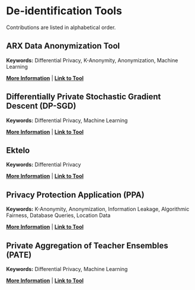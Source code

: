 # De-identification Tools

Contributions are listed in alphabetical order.

## ARX Data Anonymization Tool

**Keywords:** Differential Privacy, K-Anonymity, Anonymization, Machine Learning

**[More Information](https://github.com/usnistgov/PrivacyEngCollabSpace/tree/master/tools/de-identification/ARX)** | **[Link to Tool](https://arx.deidentifier.org/)**

## Differentially Private Stochastic Gradient Descent (DP-SGD) 

**Keywords:** Differential Privacy, Machine Learning

**[More Information](https://github.com/usnistgov/PrivacyEngCollabSpace/tree/master/tools/de-identification/Differentially-Private-Stochastic-Gradient-Descent-DP-SGD)** | **[Link to Tool](https://github.com/tensorflow/privacy)**

## Ektelo
**Keywords:** Differential Privacy

**[More Information](https://github.com/usnistgov/PrivacyEngCollabSpace/tree/master/tools/de-identification/Ektelo)** | **[Link to Tool](https://ektelo.github.io/)**

## Privacy Protection Application (PPA) 

**Keywords:** K-Anonymity, Anonymization, Information Leakage, Algorithmic Fairness, Database Queries, Location Data         

**[More Information](https://github.com/usnistgov/PrivacyEngCollabSpace/tree/master/tools/de-identification/Privacy-Protection-Application-PPA)** | **[Link to Tool](https://github.com/usdot-its-jpo-data-portal/privacy-protection-application)**

## Private Aggregation of Teacher Ensembles (PATE) 

**Keywords:** Differential Privacy, Machine Learning

**[More Information](https://github.com/usnistgov/PrivacyEngCollabSpace/tree/master/tools/de-identification/Private-Aggregation-of-Teacher-Ensembles-PATE)** | **[Link to Tool](https://github.com/tensorflow/privacy/tree/master/research)**
